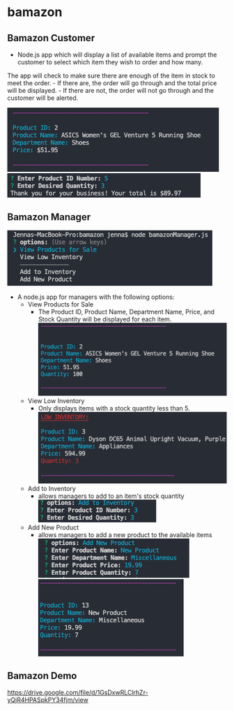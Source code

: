 # bamazon

## Bamazon Customer

- Node.js app which will display a list of available items and prompt the customer to select which item they wish to order and how many. 

The app will check to make sure there are enough of the item in stock to meet the order. 
    - If there are, the order will go through and the total price will be displayed. 
    - If there are not, the order will not go through and the customer will be alerted.

![ItemDisplay](/images/01-Customer-Item-Display.png)
![Order](/images/02-Customer-Order.png)


## Bamazon Manager

![ManagerOptions](/images/03-Manager-Options.png)
- A node.js app for managers with the following options:
    - View Products for Sale
        - The Product ID, Product Name, Department Name, Price, and Stock Quantity will be displayed for each item.
        ![ViewItems](/images/04-Manager-View-Products.png)
    - View Low Inventory
        - Only displays items with a stock quantity less than 5.
        ![ViewLowInventory](/images/05-Manager-View-Low-Inventory.png)
    - Add to Inventory
        - allows managers to add to an item's stock quantity
        ![ViewAddInventory](/images/06-Manager-Add-Inventory.png)
    - Add New Product
        - allows managers to add a new product to the available items
        ![AddNewProduct](/images/07-Manager-Add-New-Product.png)
        ![DisplayWithNew](/images/08-Manager-Display-with-New.png)

## Bamazon Demo
https://drive.google.com/file/d/1GsDxwRLClrhZr-yQjR4HPASpkPY34fjm/view
